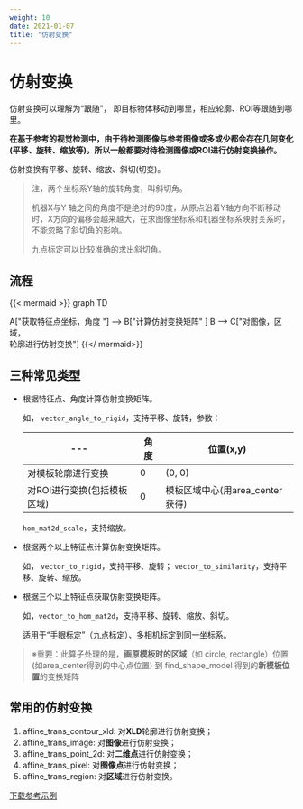 ```yaml
---
weight: 10
date: 2021-01-07
title: "仿射变换"
---
```

# 仿射变换

仿射变换可以理解为“跟随”， 即目标物体移动到哪里，相应轮廓、ROI等跟随到哪里。

**在基于参考的视觉检测中，由于待检测图像与参考图像或多或少都会存在几何变化(平移、旋转、缩放等)，所以一般都要对待检测图像或ROI进行仿射变换操作。**

仿射变换有平移、旋转、缩放、斜切(切变)。

> 注，两个坐标系Y轴的旋转角度，叫斜切角。
>
> 机器X与Y 轴之间的角度不是绝对的90度，从原点沿着Y轴方向不断移动时，X方向的偏移会越来越大，在求图像坐标系和机器坐标系映射关系时，不能忽略了斜切角的影响。
>
> 九点标定可以比较准确的求出斜切角。



## 流程



{{< mermaid >}}
graph TD

A["获取特征点坐标，角度 "] --> B["计算仿射变换矩阵" ]
B --> C["对图像，区域，<br/>轮廓进行仿射变换"]
{{</ mermaid>}}



## 三种常见类型

- 根据特征点、角度计算仿射变换矩阵。

  如， `vector_angle_to_rigid`，支持平移、旋转，参数：

  | ---                         | 角度 | 位置(x,y)                       |
  | --------------------------- | ---- | ------------------------------- |
  | 对模板轮廓进行变换          | 0    | (0, 0)                          |
  | 对ROI进行变换(包括模板区域) | 0    | 模板区域中心(用area_center获得) |

  `hom_mat2d_scale`，支持缩放。

- 根据两个以上特征点计算仿射变换矩阵。

  如，	`vector_to_rigid`，支持平移、旋转；	`vector_to_similarity`，支持平移、旋转、缩放。

- 根据三个以上特征点获取仿射变换矩阵。

  如，`vector_to_hom_mat2d`，支持平移、旋转、缩放、斜切。

  适用于“手眼标定”（九点标定）、多相机标定到同一坐标系。

> ※重要：此算子处理的是，**画原模板时的区域**（如 circle, rectangle）位置(如area_center得到的中心点位置) 到 find_shape_model 得到的**新模板位置**的变换矩阵

## 常用的仿射变换

1. affine_trans_contour_xld: 对**XLD**轮廓进行仿射变换；
2. affine_trans_image: 对**图像**进行仿射变换；
3. affine_trans_point_2d: 对**二维点**进行仿射变换；
4. affine_trans_pixel: 对**图像点**进行仿射变换；
5. affine_trans_region: 对**区域**进行仿射变换。



[下载参考示例](http://qn.halcon.lizhenguo.cn/file/template.zip)